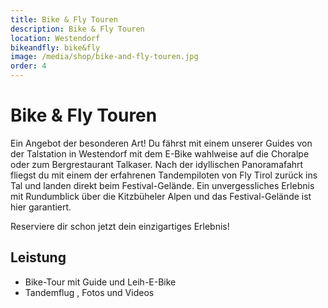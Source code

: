 ```yaml
---
title: Bike & Fly Touren
description: Bike & Fly Touren
location: Westendorf
bikeandfly: bike&fly
image: /media/shop/bike-and-fly-touren.jpg
order: 4
---
```


# Bike & Fly Touren

Ein Angebot der besonderen Art! Du fährst mit einem unserer Guides von der Talstation in Westendorf mit dem E-Bike wahlweise auf die Choralpe oder zum Bergrestaurant Talkaser. Nach der idyllischen Panoramafahrt fliegst du mit einem der erfahrenen Tandempiloten von Fly Tirol zurück ins Tal und landen direkt beim Festival-Gelände. Ein unvergessliches Erlebnis mit Rundumblick über die Kitzbüheler Alpen und das Festival-Gelände ist hier garantiert. 

Reserviere dir schon jetzt dein einzigartiges Erlebnis!

## Leistung

-	Bike-Tour mit Guide und Leih-E-Bike
-	Tandemflug , Fotos und Videos

<ContentImageGallery path="/media/shop/gallerie/"/>
